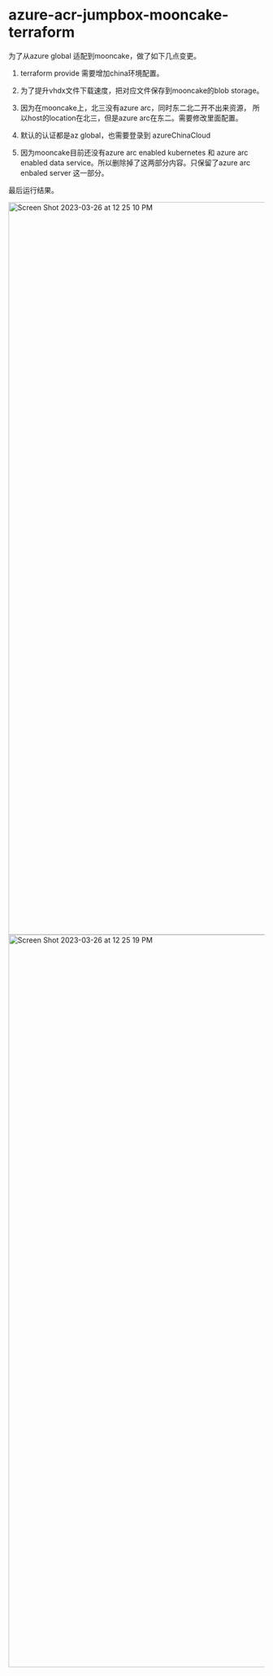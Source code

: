 # azure-acr-jumpbox-mooncake-terraform

为了从azure global 适配到mooncake，做了如下几点变更。

1. terraform provide 需要增加china环境配置。

2. 为了提升vhdx文件下载速度，把对应文件保存到mooncake的blob storage。

3. 因为在mooncake上，北三没有azure arc，同时东二北二开不出来资源， 所以host的location在北三，但是azure arc在东二。需要修改里面配置。

4. 默认的认证都是az global，也需要登录到 azureChinaCloud

5. 因为mooncake目前还没有azure arc enabled kubernetes 和 azure arc enabled data service。所以删除掉了这两部分内容。只保留了azure arc enbaled server 这一部分。

最后运行结果。

<img width="1440" alt="Screen Shot 2023-03-26 at 12 25 10 PM" src="https://user-images.githubusercontent.com/7360524/228122259-d44f152b-d2f4-4898-ba5b-93024e4e7bff.png">

<img width="1440" alt="Screen Shot 2023-03-26 at 12 25 19 PM" src="https://user-images.githubusercontent.com/7360524/228122262-2fa75f4b-7fcb-4fa4-92f8-cac7cd5ecee8.png">
